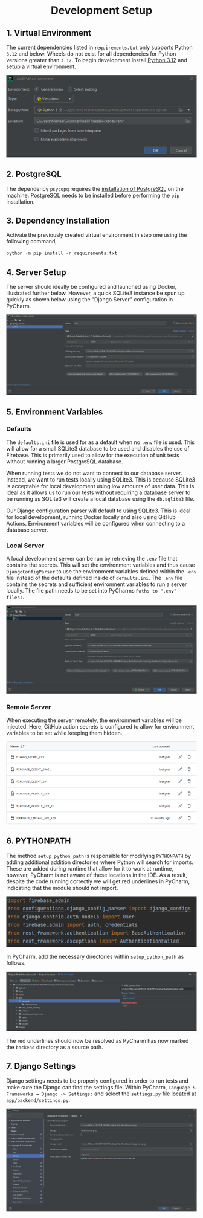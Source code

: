 <div align="center">
    <h1> Development Setup </h1>
</div>

## 1. Virtual Environment

The current dependencies listed in `requirements.txt` only supports Python `3.12` and below. Wheels do not exist for all dependencies for Python versions greater than `3.12`. To begin development install [Python 3.12](https://www.python.org/downloads/release/python-31210/) and setup a virtual environment.

<div align="center">
    <img src="./images/venv.png"/>
</div>

## 2. PostgreSQL

The dependency `psycopg` requires the [installation of PostgreSQL](https://www.postgresql.org/download/windows/) on the machine. PostgreSQL needs to be installed before performing the `pip` installation.

## 3. Dependency Installation

Activate the previously created virtual environment in step one using the following command,

```python
python -m pip install -r requirements.txt
```

## 4. Server Setup

The server should ideally be configured and launched using Docker, illustrated further below. However, a quick SQLite3 instance be
spun up quickly as shown below using the "Django Server" configuration in PyCharm.

<div align="center">
    <img src="./images/pycharm_django_server.png"/>
</div>

## 5. Environment Variables

### Defaults

The `defaults.ini` file is used for as a default when no `.env` file is used. This will allow for a small SQLite3 database to be used and disables the use of Firebase. This is primarily used to allow for the execution of unit tests without running a larger PostgreSQL database.

When running tests we do not want to connect to our database server. Instead, we want to run tests locally using SQLite3. This is because SQLite3 is acceptable for local development using low amounts of user data. This is ideal as it allows us to run 
our tests without requiring a database server to be running as SQLite3 will create a 
local database using the `db.sqlite3` file.

Our Django configuration parser will default to using SQLite3. This is ideal for local development, running Docker locally and also using GitHub Actions. Environment variables will be configured when connecting to a database server.

### Local Server

A local development server can be run by retrieving the `.env` file that contains the secrets. This will set the environment variables and thus cause `DjangoConfigParser` to use the environment variables defined within the `.env` file instead of the defaults defined inside of `defaults.ini`. The `.env` file contains the secrets and sufficient environment variables to run a server locally. The file path needs to be set into PyCharms `Paths to ".env" files:`.

<div align="center">
 <img src="./images/dot_env.png"/>
</div>

### Remote Server

When executing the server remotely, the environment variables will be injected. Here, GitHub action secrets is configured to allow for environment variables to be set while keeping them hidden.

<div align="center">
 <img src="./images/github_secrets.png"/>
</div>

## 6. PYTHONPATH

The method `setup_python_path` is responsible for modifying `PYTHONPATH` by adding additional addition directories where Python will search for imports. These are added during runtime that allow for it to work at runtime, however, PyCharm is not aware
of these locations in the IDE. As a result, despite the code running correctly we will get red underlines in PyCharm, indicating that the module should not import.

<div align="center">
    <img src="./images/python_path.png"/>
</div>

In PyCharm, add the necessary directories within `setup_python_path` as follows.

<div align="center">
    <img src="./images/pycharm_python_path.png"/>
</div>

The red underlines should now be resolved as PyCharm has now marked the `backend` directory as a source path.

## 7. Django Settings

Django settings needs to be properly configured in order to run tests and make sure the Django can find the settings file. Within PyCharm, `Language & Frameworks → Django -> Settings:` and select the `settings.py` file located at `app/backend/settings.py`.

<div align="center">
    <img src="images/django_settings.png"/>
</div>